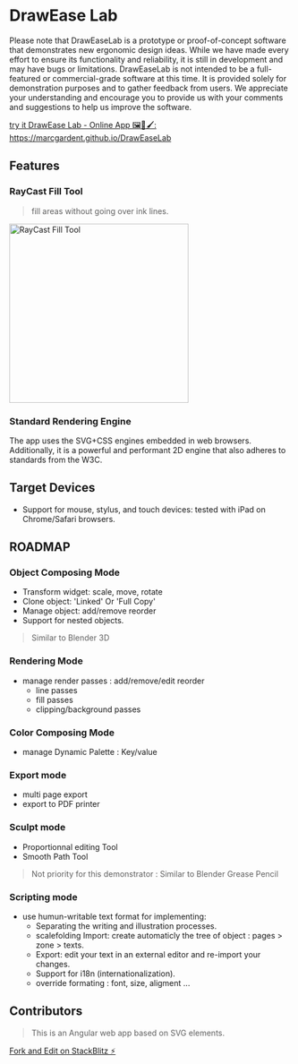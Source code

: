 # DrawEase Lab

Please note that DrawEaseLab is a prototype or proof-of-concept software that demonstrates new ergonomic design ideas. While we have made every effort to ensure its functionality and reliability, it is still in development and may have bugs or limitations. DrawEaseLab is not intended to be a full-featured or commercial-grade software at this time. It is provided solely for demonstration purposes and to gather feedback from users. We appreciate your understanding and encourage you to provide us with your comments and suggestions to help us improve the software.

[try it DrawEase Lab - Online App 🖼️🎨🖌️: https://marcgardent.github.io/DrawEaseLab ](https://marcgardent.github.io/DrawEaseLab/)

## Features

### RayCast Fill Tool

> fill areas without going over ink lines.

<img src="./charts/raycast-fill-tool.gif" alt="RayCast Fill Tool" width="320"/>

### Standard Rendering Engine

The app uses the SVG+CSS engines embedded in web browsers. Additionally, it is a powerful and performant 2D engine that also adheres to standards from the W3C.

## Target Devices

- Support for mouse, stylus, and touch devices: tested with iPad on Chrome/Safari browsers.

## ROADMAP

### Object Composing Mode

- Transform widget: scale, move, rotate
- Clone object: 'Linked' Or 'Full Copy'
- Manage object: add/remove reorder
- Support for nested objects.

> Similar to Blender 3D

### Rendering Mode

- manage render passes : add/remove/edit reorder
  - line passes
  - fill passes
  - clipping/background passes

### Color Composing Mode

- manage Dynamic Palette : Key/value

### Export mode

- multi page export
- export to PDF printer

### Sculpt mode

- Proportionnal editing Tool
- Smooth Path Tool

> Not priority for this demonstrator : Similar to Blender Grease Pencil

### Scripting mode

- use humun-writable text format for implementing:
  - Separating the writing and illustration processes.
  - scalefolding Import: create automaticly the tree of object : pages > zone > texts.
  - Export: edit your text in an external editor and re-import your changes.
  - Support for i18n (internationalization).
  - override formating : font, size, aligment ...

## Contributors

> This is an Angular web app based on SVG elements.

[Fork and Edit on StackBlitz ⚡️](https://stackblitz.com/edit/draw-ease-lab)
